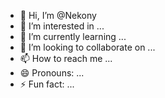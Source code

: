 - 👋 Hi, I’m @Nekony
- 👀 I’m interested in ...
- 🌱 I’m currently learning ...
- 💞️ I’m looking to collaborate on ...
- 📫 How to reach me ...
- 😄 Pronouns: ...
- ⚡ Fun fact: ...

<!---
Nekony/Nekony is a ✨ special ✨ repository because its `README.md` (this file) appears on your GitHub profile.
You can click the Preview link to take a look at your changes.
--->
